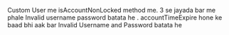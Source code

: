 Custom User me isAccountNonLocked method me.
3 se jayada bar me phale Invalid username password batata he .
accountTimeExpire hone ke baad bhi aak bar Invalid Username and Password batata he